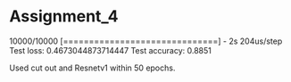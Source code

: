# Assignment_4

10000/10000 [==============================] - 2s 204us/step
Test loss: 0.4673044873714447
Test accuracy: 0.8851



Used cut out and Resnetv1 within 50 epochs.
